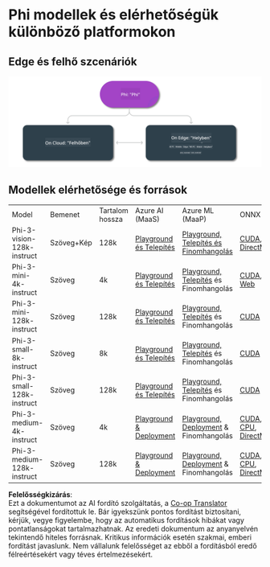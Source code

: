 <!--
CO_OP_TRANSLATOR_METADATA:
{
  "original_hash": "777aa0ff38fceecc29a00834f2f7a2f0",
  "translation_date": "2025-05-09T06:52:54+00:00",
  "source_file": "md/01.Introduction/01/01.Edgeandcloud.md",
  "language_code": "hu"
}
-->
# Phi modellek és elérhetőségük különböző platformokon

## Edge és felhő szcenáriók

![EdgeCloud](../../../../../translated_images/01.phiedgecloud.b0223093d5c9be1e3050490fca4a8b42a0ea7445386aefc1e5b3f25d122b589d.hu.png)

## Modellek elérhetősége és források

| | | | | | | | | |
|-|-|-|-|-|-|-|-|-|
|Model|Bemenet|Tartalom hossza|Azure AI (MaaS)|Azure ML (MaaP)|ONNX|Hugging Face|Ollama|Nvidia NIM|
|Phi-3-vision-128k-instruct|Szöveg+Kép|128k|[Playground és Telepítés](https://ai.azure.com/explore/models/Phi-3-vision-128k-instruct/version/2/registry/azureml)|[Playground, Telepítés és Finomhangolás](https://ml.azure.com/registries/azureml/models/Phi-3-vision-128k-instruct/version/2)|[CUDA](https://huggingface.co/microsoft/Phi-3-vision-128k-instruct-onnx-cuda/tree/main),[CPU](https://huggingface.co/microsoft/Phi-3-vision-128k-instruct-onnx-cpu/tree/main), [DirectML](https://huggingface.co/microsoft/Phi-3-vision-128k-instruct-onnx-directml/tree/main)|[Letöltés](https://huggingface.co/microsoft/Phi-3-vision-128k-instruct)|-NA-|[NIM API-k](https://build.nvidia.com/microsoft/phi-3-vision-128k-instruct)|
|Phi-3-mini-4k-instruct|Szöveg|4k|[Playground és Telepítés](https://aka.ms/phi3-mini-4k-azure-ml)|[Playground, Telepítés](https://aka.ms/phi3-mini-4k-azure-ml) és Finomhangolás|[CUDA](https://huggingface.co/microsoft/Phi-3-mini-4k-instruct-onnx), [Web](https://huggingface.co/microsoft/Phi-3-mini-4k-instruct-onnx)|[Playground és Letöltés](https://huggingface.co/chat/models/microsoft/Phi-3-mini-4k-instruct)|[GGUF](https://huggingface.co/microsoft/Phi-3-mini-4k-instruct-gguf)|[NIM API-k](https://build.nvidia.com/microsoft/phi-3-mini-4k)|
|Phi-3-mini-128k-instruct|Szöveg|128k|[Playground és Telepítés](https://ai.azure.com/explore/models/Phi-3-mini-128k-instruct/version/9/registry/azureml)|[Playground, Telepítés](https://ai.azure.com/explore/models/Phi-3-mini-128k-instruct/version/9/registry/azureml) és Finomhangolás|[CUDA](https://huggingface.co/microsoft/Phi-3-mini-128k-instruct-onnx)|[Letöltés](https://huggingface.co/microsoft/Phi-3-mini-128k-instruct-onnx)|-NA-|[NIM API-k](https://build.nvidia.com/microsoft/phi-3-mini)|
|Phi-3-small-8k-instruct|Szöveg|8k|[Playground és Telepítés](https://ml.azure.com/registries/azureml/models/Phi-3-small-8k-instruct/version/2)|[Playground, Telepítés](https://ai.azure.com/explore/models/Phi-3-small-8k-instruct/version/2/registry/azureml) és Finomhangolás|[CUDA](https://huggingface.co/microsoft/Phi-3-small-8k-instruct-onnx-cuda)|[Letöltés](https://huggingface.co/microsoft/Phi-3-small-8k-instruct-onnx-cuda)|-NA-|[NIM API-k](https://build.nvidia.com/microsoft/phi-3-small-8k-instruct?docker=false)|
|Phi-3-small-128k-instruct|Szöveg|128k|[Playground és Telepítés](https://ai.azure.com/explore/models/Phi-3-small-128k-instruct/version/2/registry/azureml)|[Playground, Telepítés](https://ml.azure.com/registries/azureml/models/Phi-3-small-128k-instruct/version/2) és Finomhangolás|[CUDA](https://huggingface.co/microsoft/Phi-3-medium-128k-instruct-onnx-cuda)|[Letöltés](https://huggingface.co/microsoft/Phi-3-small-128k-instruct)|-NA-|[NIM API-k](https://build.nvidia.com/microsoft/phi-3-small-128k-instruct?docker=false)|
|Phi-3-medium-4k-instruct|Szöveg|4k|[Playground & Deployment](https://huggingface.co/microsoft/Phi-3-medium-4k-instruct)|[Playground, Deployment](https://ml.azure.com/registries/azureml/models/Phi-3-medium-4k-instruct/version/2) & Finomhangolás|[CUDA](https://huggingface.co/microsoft/Phi-3-medium-4k-instruct-onnx-cuda/tree/main), [CPU](https://huggingface.co/microsoft/Phi-3-medium-4k-instruct-onnx-cpu/tree/main), [DirectML](https://huggingface.co/microsoft/Phi-3-medium-4k-instruct-onnx-directml/tree/main)|[Letöltés](https://huggingface.co/microsoft/Phi-3-medium-4k-instruct)|-NA-|[NIM APIs](https://build.nvidia.com/microsoft/phi-3-medium-4k-instruct?docker=false)|
|Phi-3-medium-128k-instruct|Szöveg|128k|[Playground & Deployment](https://ai.azure.com/explore/models/Phi-3-medium-128k-instruct/version/2)|[Playground, Deployment](https://ml.azure.com/registries/azureml/models/Phi-3-medium-128k-instruct/version/2) & Finomhangolás|[CUDA](https://huggingface.co/microsoft/Phi-3-medium-128k-instruct-onnx-cuda/tree/main), [CPU](https://huggingface.co/microsoft/Phi-3-medium-128k-instruct-onnx-cpu/tree/main), [DirectML](https://huggingface.co/microsoft/Phi-3-medium-128k-instruct-onnx-directml/tree/main)|[Letöltés](https://huggingface.co/microsoft/Phi-3-medium-128k-instruct)|-NA-|-NA-|

**Felelősségkizárás**:  
Ezt a dokumentumot az AI fordító szolgáltatás, a [Co-op Translator](https://github.com/Azure/co-op-translator) segítségével fordítottuk le. Bár igyekszünk pontos fordítást biztosítani, kérjük, vegye figyelembe, hogy az automatikus fordítások hibákat vagy pontatlanságokat tartalmazhatnak. Az eredeti dokumentum az anyanyelvén tekintendő hiteles forrásnak. Kritikus információk esetén szakmai, emberi fordítást javaslunk. Nem vállalunk felelősséget az ebből a fordításból eredő félreértésekért vagy téves értelmezésekért.